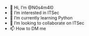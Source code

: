 - 👋 Hi, I’m @N0s4m4l0
- 👀 I’m interested in ITSec
- 🌱 I’m currently learning Python
- 💞️ I’m looking to collaborate on ITSec
- 📫 How to DM me

<!---
N0s4m4l0/N0s4m4l0 is a ✨ special ✨ repository because its `README.md` (this file) appears on your GitHub profile.
You can click the Preview link to take a look at your changes.
--->

